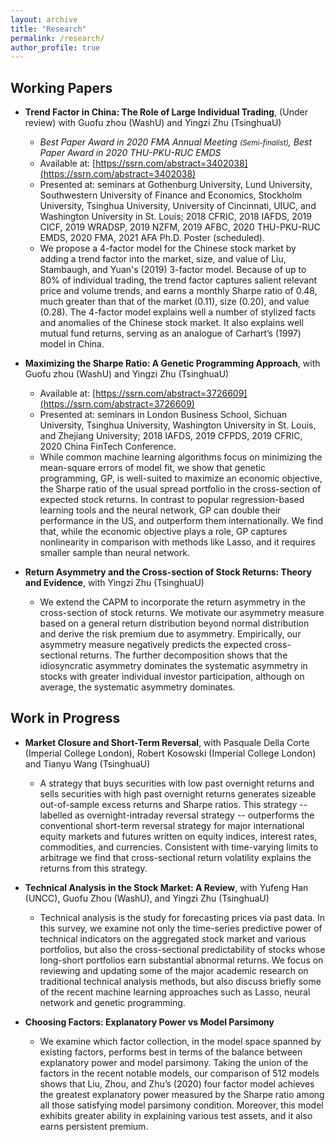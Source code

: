```yaml
---
layout: archive
title: "Research"
permalink: /research/
author_profile: true
---
```



Working Papers
------

+ **Trend Factor in China: The Role of Large Individual Trading**, (Under review) with Guofu zhou (WashU) and Yingzi Zhu (TsinghuaU)
  + *Best Paper Award in 2020 FMA Annual Meeting <small>(Semi-finalist)</small>, Best Paper Award in 2020 THU-PKU-RUC EMDS*
  + Available at: [https://ssrn.com/abstract=3402038](https://ssrn.com/abstract=3402038)
  + Presented at: seminars at Gothenburg University, Lund University, Southwestern University of Finance and Economics, Stockholm University, Tsinghua University, University of Cincinnati, UIUC, and Washington University in St. Louis; 2018 CFRIC, 2018 IAFDS, 2019 CICF, 2019 WRADSP, 2019 NZFM, 2019 AFBC, 2020 THU-PKU-RUC EMDS, 2020 FMA, 2021 AFA Ph.D. Poster (scheduled).
  + We propose a 4-factor model for the Chinese stock market by adding a trend factor into the market, size, and value of Liu, Stambaugh, and Yuan's (2019) 
  3-factor model. Because of up to 80% of individual trading, the trend factor captures salient relevant price and volume trends,
  and earns a monthly Sharpe ratio of 0.48, much greater than that of the market (0.11), size (0.20), and value (0.28). 
  The 4-factor model explains well a number of stylized facts and anomalies of the Chinese stock market. It also explains well mutual fund returns, 
  serving as an analogue of Carhart’s (1997) model in China.
  


+ **Maximizing the Sharpe Ratio: A Genetic Programming Approach**, with Guofu zhou (WashU) and Yingzi Zhu (TsinghuaU)
  + Available at: [https://ssrn.com/abstract=3726609](https://ssrn.com/abstract=3726609)
  + Presented at: seminars in London Business School, Sichuan University, Tsinghua University, Washington University in St. Louis, and Zhejiang University; 2018 IAFDS, 2019 CFPDS, 2019 CFRIC, 2020 China FinTech Conference.
  + While common machine learning algorithms focus on minimizing the mean-square errors of model fit, 
  we show that genetic programming, GP, is well-suited to maximize an economic objective, the Sharpe ratio of 
  the usual spread portfolio in the cross-section of expected stock returns. In contrast to popular regression-based 
  learning tools and the neural network, GP can double their performance in the US, and outperform them internationally. 
  We find that, while the economic objective plays a role, GP captures nonlinearity in comparison with methods like Lasso, 
  and it requires smaller sample than neural network.
  
  
  
+ **Return Asymmetry and the Cross-section of Stock Returns: Theory and Evidence**, with Yingzi Zhu (TsinghuaU)
  + We extend the CAPM to incorporate the return asymmetry in the cross-section of stock returns. We
motivate our asymmetry measure based on a general return distribution beyond normal distribution and
derive the risk premium due to asymmetry. Empirically, our asymmetry measure negatively predicts the
expected cross-sectional returns. The further decomposition shows that the idiosyncratic asymmetry
dominates the systematic asymmetry in stocks with greater individual investor participation, although on
average, the systematic asymmetry dominates. 



Work in Progress
-----

+ **Market Closure and Short-Term Reversal**, with Pasquale Della Corte (Imperial College London), Robert Kosowski (Imperial College London) and Tianyu Wang (TsinghuaU)
  + A strategy that buys securities with low past overnight returns and sells securities with high 
  past overnight returns generates sizeable out-of-sample excess returns and Sharpe ratios. 
  This strategy -- labelled as overnight-intraday reversal strategy -- outperforms the conventional
  short-term reversal strategy for major international equity markets and futures written on equity indices, 
  interest rates, commodities, and currencies. Consistent with time-varying limits to arbitrage we find that 
  cross-sectional return volatility explains the returns from this strategy.

+ **Technical Analysis in the Stock Market: A Review**, with Yufeng Han (UNCC), Guofu Zhou (WashU), and Yingzi Zhu (TsinghuaU)
  + Technical analysis is the study for forecasting prices via past data. In this survey, we examine not only the time-series predictive power of technical indicators on the aggregated stock market and various portfolios, but also the cross-sectional predictability of stocks whose long-short portfolios earn substantial abnormal returns. We focus on reviewing and updating some of the major academic research on traditional technical analysis methods, but also discuss briefly some of the recent machine learning approaches such as Lasso, neural network and genetic programming.

+ **Choosing Factors: Explanatory Power vs Model Parsimony**
  + We examine which factor collection, in the model space spanned by existing factors, performs best in terms of the balance between explanatory power and model parsimony. Taking the union of the factors in the recent notable models, our comparison of 512 models shows that Liu, Zhou, and Zhu’s (2020) four factor model achieves the greatest explanatory power measured by the Sharpe ratio among all those satisfying model parsimony condition. Moreover, this model exhibits greater ability in explaining various test assets, and it also earns persistent premium.



<!---
+ **Overnight-intraday Reversal in China**, (in Chinese) with Ronghua Qu and Tianyu Wang
  + We find a significant overnight-intraday reversal effect in the Chinese A share stock market, i.e., the
stocks with lower (higher) overnight returns will on average earn higher (lower) future intraday returns.
This overnight-intraday reversal effect substantially outperforms the traditional reversal effect by earning
a much higher daily return of 1.12% and a greater annualized Sharpe ratio up to 18.02. Moreover, this
effect increases with the stock illiquidity, the short-sale constraint, and individual ownership, indicating
that the illiquidity premium and investor sentiment are the two driving forces behind this reversal effect.
-->

<!---
  + In this paper, we examine the effect.
  + Download [here](https://yangliu-finance.github.io/files/WorkingPaper.pdf)
-->

